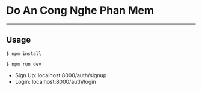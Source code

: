 # Do An Cong Nghe Phan Mem

---

## Usage
```
$ npm install
```
```
$ npm run dev

```

- Sign Up: localhost:8000/auth/signup
- Login: localhost:8000/auth/login

